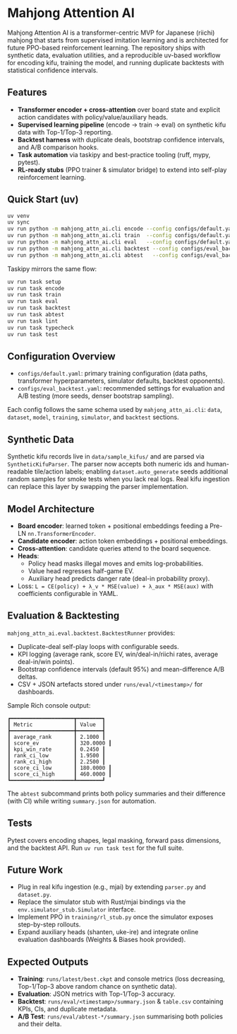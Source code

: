 # Mahjong Attention AI

Mahjong Attention AI is a transformer-centric MVP for Japanese (riichi) mahjong that starts from supervised imitation learning and is architected for future PPO-based reinforcement learning. The repository ships with synthetic data, evaluation utilities, and a reproducible uv-based workflow for encoding kifu, training the model, and running duplicate backtests with statistical confidence intervals.

## Features

- **Transformer encoder + cross-attention** over board state and explicit action candidates with policy/value/auxiliary heads.
- **Supervised learning pipeline** (encode → train → eval) on synthetic kifu data with Top-1/Top-3 reporting.
- **Backtest harness** with duplicate deals, bootstrap confidence intervals, and A/B comparison hooks.
- **Task automation** via taskipy and best-practice tooling (ruff, mypy, pytest).
- **RL-ready stubs** (PPO trainer & simulator bridge) to extend into self-play reinforcement learning.

## Quick Start (uv)

```bash
uv venv
uv sync
uv run python -m mahjong_attn_ai.cli encode --config configs/default.yaml
uv run python -m mahjong_attn_ai.cli train  --config configs/default.yaml
uv run python -m mahjong_attn_ai.cli eval   --config configs/default.yaml --ckpt runs/latest/best.ckpt
uv run python -m mahjong_attn_ai.cli backtest --config configs/eval_backtest.yaml --ckpt runs/latest/best.ckpt
uv run python -m mahjong_attn_ai.cli abtest   --config configs/eval_backtest.yaml --ckpt-a runs/latest/best.ckpt --ckpt-b runs/latest/baseline.ckpt
```

Taskipy mirrors the same flow:

```bash
uv run task setup
uv run task encode
uv run task train
uv run task eval
uv run task backtest
uv run task abtest
uv run task lint
uv run task typecheck
uv run task test
```

## Configuration Overview

- `configs/default.yaml`: primary training configuration (data paths, transformer hyperparameters, simulator defaults, backtest opponents).
- `configs/eval_backtest.yaml`: recommended settings for evaluation and A/B testing (more seeds, denser bootstrap sampling).

Each config follows the same schema used by `mahjong_attn_ai.cli`: `data`, `dataset`, `model`, `training`, `simulator`, and `backtest` sections.

## Synthetic Data

Synthetic kifu records live in `data/sample_kifus/` and are parsed via `SyntheticKifuParser`. The parser now accepts both numeric ids and human-readable tile/action labels; enabling `dataset.auto_generate` seeds additional random samples for smoke tests when you lack real logs. Real kifu ingestion can replace this layer by swapping the parser implementation.

## Model Architecture

- **Board encoder**: learned token + positional embeddings feeding a Pre-LN `nn.TransformerEncoder`.
- **Candidate encoder**: action token embeddings + positional embeddings.
- **Cross-attention**: candidate queries attend to the board sequence.
- **Heads**:
  - Policy head masks illegal moves and emits log-probabilities.
  - Value head regresses half-game EV.
  - Auxiliary head predicts danger rate (deal-in probability proxy).
- Loss: `L = CE(policy) + λ_v * MSE(value) + λ_aux * MSE(aux)` with coefficients configurable in YAML.

## Evaluation & Backtesting

`mahjong_attn_ai.eval.backtest.BacktestRunner` provides:

- Duplicate-deal self-play loops with configurable seeds.
- KPI logging (average rank, score EV, win/deal-in/riichi rates, average deal-in/win points).
- Bootstrap confidence intervals (default 95%) and mean-difference A/B deltas.
- CSV + JSON artefacts stored under `runs/eval/<timestamp>/` for dashboards.

Sample Rich console output:

```
┏━━━━━━━━━━━━━━━━━━━━┳━━━━━━━━┓
┃ Metric             ┃ Value  ┃
┣━━━━━━━━━━━━━━━━━━━━╋━━━━━━━━┫
┃ average_rank       ┃ 2.1000 ┃
┃ score_ev           ┃ 320.0000 ┃
┃ kpi_win_rate       ┃ 0.2450 ┃
┃ rank_ci_low        ┃ 1.9500 ┃
┃ rank_ci_high       ┃ 2.2500 ┃
┃ score_ci_low       ┃ 180.0000 ┃
┃ score_ci_high      ┃ 460.0000 ┃
┗━━━━━━━━━━━━━━━━━━━━┻━━━━━━━━┛
```

The `abtest` subcommand prints both policy summaries and their difference (with CI) while writing `summary.json` for automation.

## Tests

Pytest covers encoding shapes, legal masking, forward pass dimensions, and the backtest API. Run `uv run task test` for the full suite.

## Future Work

- Plug in real kifu ingestion (e.g., mjai) by extending `parser.py` and `dataset.py`.
- Replace the simulator stub with Rust/mjai bindings via the `env.simulator_stub.Simulator` interface.
- Implement PPO in `training/rl_stub.py` once the simulator exposes step-by-step rollouts.
- Expand auxiliary heads (shanten, uke-ire) and integrate online evaluation dashboards (Weights & Biases hook provided).

## Expected Outputs

- **Training**: `runs/latest/best.ckpt` and console metrics (loss decreasing, Top-1/Top-3 above random chance on synthetic data).
- **Evaluation**: JSON metrics with Top-1/Top-3 accuracy.
- **Backtest**: `runs/eval/<timestamp>/summary.json` & `table.csv` containing KPIs, CIs, and duplicate metadata.
- **A/B Test**: `runs/eval/abtest-*/summary.json` summarising both policies and their delta.
